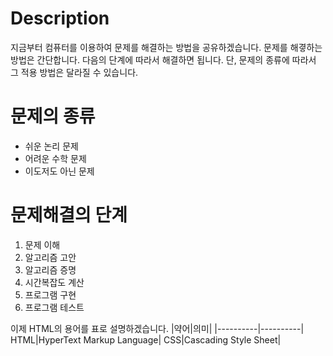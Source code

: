 # Description

지금부터 컴퓨터를 이용하여 문제를 해결하는 방법을 공유하겠습니다. 문제를 해곃하는 방법은 
간단합니다. 다음의 단계에 따라서 해결하면 됩니다.
단, 문제의 종류에 따라서 그 적용 방법은 달라질 수 있습니다.


# 문제의 종류
- 쉬운 논리 문제
- 어려운 수학 문제
- 이도저도 아닌 문제

# 문제해결의 단계
1. 문제 이해
2. 알고리즘 고안
3. 알고리즘 증명
4. 시간복잡도 계산
5. 프로그램 구현
6. 프로그램 테스트

이제 HTML의 용어를 표로 설명하겠습니다.
|약어|의미|
|----------|----------|
HTML|HyperText Markup Language|
CSS|Cascading Style Sheet|
